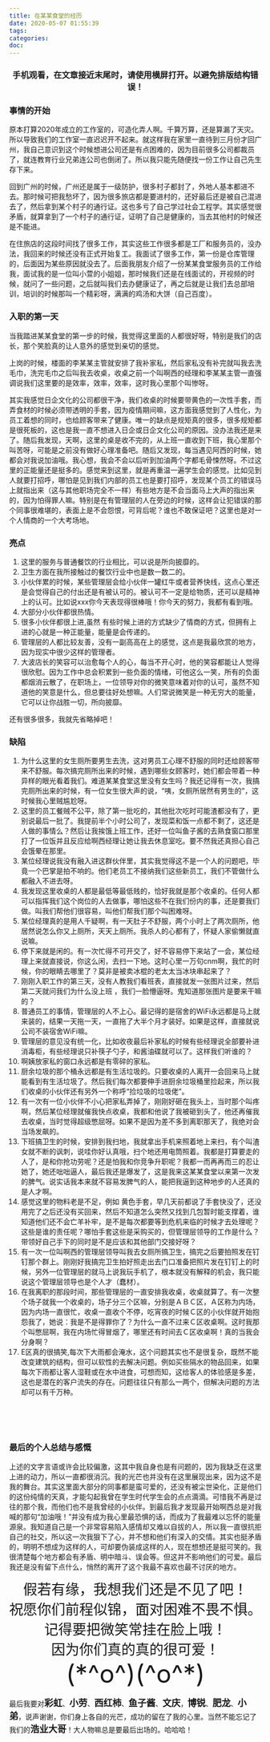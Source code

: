 ```yaml
---
title: 在某某食堂的经历
date: 2020-05-07 01:55:39
tags:
categories:
doc:
---
```


### <center>手机观看，在文章接近末尾时，请使用横屏打开。以避免排版结构错误！</center>

### 事情的开始

原本打算2020年成立的工作室的，可造化弄人啊。千算万算，还是算漏了天灾。所以导致我们的工作室一直迟迟开不起来。就这样我在家里一直待到三月份才回广州，我自己意识到这个时候想进公司还是有点困难的，因为目前很多公司都裁员了，就连教育行业兄弟连公司也倒闭了。所以我只能先随便找一份工作让自己先生存下来。

回到广州的时候，广州还是属于一级防护，很多村子都封了，外地人基本都进不去。那时候可把我愁坏了，因为很多旅店都是要进村的，还好最后还是被自己混进去了，然后拿到某个村子的通行证。这也多亏了自己学过社会工程学。其实感觉很矛盾，就算拿到了一个村子的通行证，证明了自己是健康的，当去其他村的时候还是不能进。

在住旅店的这段时间找了很多工作，其实这些工作很多都是工厂和服务员的，没办法，我回来的时候还没有正式开始复工。我面试了很多工作，第一份是仓库管理的，后面因为某些原因就没去了。后面我朋友介绍了一份某某食堂服务员的工作给我，面试我的是一位叫小萱的小姐姐，那时候我们还是在线面试的，开视频的时候，就问了一些问题，之后就叫我们去办健康证了，再之后就是让我们去总部培训，培训的时候那叫一个精彩呀，满满的鸡汤和大饼（自己百度）。

### 入职的第一天

当我踏进某某食堂的第一步的时候，我觉得这里面的人都很好呀，特别是我们的店长，那个笑脸真的让人意外的感觉到亲切的感觉。

上岗的时候，楼面的李某某主管就安排了我补家私，然后家私没有补完就叫我去洗毛巾，洗完毛巾之后叫我去收桌，收桌之前一个叫啊西的经理和李某某主管一直强调说我们这里要的是效率，效率，效率，这时我心里那个叫惨呀。

其实我感觉日企文化的公司都很干净，我们收桌的时候要带黄色的一次性手套，而弄食材的时候必须带透明的手套，因为疫情期间嘛，这方面我感觉到了人性化，为员工着想的同时，也给顾客带来了健康。唯一的缺点是规矩真的很多，很多规矩都是很死板的，这也是我一直不想进入日企或日企文化公司的原因。没办法我还是来了。随后我发现，天啊，这里的桌是收不完的，从上班一直收到下班，我心里那个叫苦呀，可能是之前没有做好心理准备吧。随后又发现，每当遇见阿西的时候，她都会对我说加油哦。我心想，我会不会以后听到加油两个字都毛骨悚然呀。不过这里的正能量还是挺多的。感觉来到这里，就是再重温一遍学生会的感觉。比如见到人就要打招呼，哪怕是见到我们内部的员工也是要打招呼，发现某个员工的错误马上就指出来（这与其他职场完全不一样）有些地方是不会当面马上大声的指出来的，因为怕得罪人嘛。特别是在有管理层的人在旁边的时候，这样会让犯错误的那个同事很难堪的，表面上是不会怨恨，可背后呢？谁也不敢保证吧？这里也是对一个人情商的一个大考场地。

### 亮点

1. 这里的服务与普通餐饮的行业相比，可以说是所向披靡的。
2. 卫生方面在我所接触过的餐饮行业中也是数一数二的。
3. 小伙伴累的时候，某些管理层会给小伙伴一罐红牛或者营养快线，这点心里还是会觉得自己的付出还是有被认可的。被认可不一定是给物质，还可以是精神上的认可。比如说xxx你今天表现得很棒哦！你今天的努力，我都有看到哦。
4. 大部分小伙伴都很热情。
5. 很多小伙伴都很上进,虽然 有些时候上进的方式缺少了情商的方式，但拥有上进的心就是一种正能量，能量是会传递的。
6. 管理层的人都比较友善，没有一副高高在上的感觉，这点是我最欣赏的地方，因为现实中很少这样的管理者。
7. 大波店长的笑容可以治愈每个人的心，每当不开心时，他的笑容都能让人觉得很欣慰。因为工作中总会积累到一些负面的情绪，可他这么一笑，所有的负面都烟消云散了，在职场上，一位领导对你的微笑意味着对你的认可，虽然不知道他的笑意是什么，但总要往好处想嘛。人们常说微笑是一种无穷大的能量，它可以让你战胜一切，所向披靡。

还有很多很多，我就先省略掉吧！

###  缺陷

1. 为什么这里的女生厕所要男生去洗，这对男员工心理不舒服的同时还给顾客带来不舒服。每次搞完厕所出来的时候，遇到哪些女顾客时，她们都会带着一种异样的眼光看着我们。难道某某食堂这里没有女生吗？我还记得有一次，我搞完厕所出来的时候，有一位女生很大声的说，“咦，女厕所居然有男生的”，这时候我心里贼尴尬呀。
2. 这里的员工餐贼不公平，除了第一批吃的，其他批次吃时可能渣都没有了，更别说最后一批了。我提前半个小时公司了，发现菜和饭一点都不剩了，这还是人做的事情么？然后让我挨饿上班工作，还好一位叫鱼子酱的去熟食窗口那里打了一位饭并且反应给啊西经理让她让我去休息室吃。要不然我还真担心自己会饿晕在那里。
3. 某位经理说我没有融入进这群伙伴里，其实我觉得这不是一个人的问题吧，毕竟一个巴掌是拍不响的。他们老员工不接纳我们这些新员工，我们不管做什么都融入不进去呀。
4. 我发现这里收桌的人都是最低等最低贱的，恰好我就是那个收桌的。任何人都可以指挥我们这个岗位的人去做事，哪怕这些不在我们份内的事，还是要我们做。叫我们帮他们很容易，叫他们帮我们那个叫困难呀。
5. 某位经理真的是用人千疑啊，有一天肚子不舒服，两个小时上了两次厕所，他居然说怎么你又上厕所，天天上厕所。我杀人的心都有了，怀疑人家偷懒就直说嘛。
6. 停下来就是闲的。有一次忙得不可开交了，好不容易停下来站了一会，某位经理上来就直接说，你这么闲，去扫一下地。这时心里一万句cnm啊，我忙的时候，你的眼睛去哪里了？莫非是被卖冰棍的老太太当冰块串起来了？
7. 刚刚入职工作的第三天，没有人教我们看班表，直接就发一张图片过来，然后第二天就问我们为什么没上班 ，我们一脸懵逼呀。鬼知道那张图片是要来干嘛的？
8. 普通员工的事情，管理层的人不上心。最记得的是宿舍的WiFi永远都是马上就来装的，结果一天拖一天，一直拖了大半个月才装好。如果是这样，直接就说公司不装宿舍WiFi嘛。
9. 管理层的意见没有统一化，比如收夜最后补家私的时候有些经理说全部要补进消毒柜，有些经理说只补筷子勺子，和酱油碟就可以了。这样我们听谁的？
10. 啊姨放家私的窗口永远都是有零碎的家私。
11. 厨余垃圾的那个桶永远都是有生活垃圾的。只要收桌的人离开一会回来马上就能看到有生活垃圾了。然后我们每次都要伸手进厨余垃圾桶里捡起来，所以我们收桌的小伙伴还有另外一个称呼“捡垃圾的垃圾佬”。
12. 有一次有一位小伙伴不小心把家私弄掉了，刚刚好砸在我头上，当时那个叫疼啊，然后某位经理就催我快点收桌，我都和他说了我被砸到头了，他还再催我去收桌，当时觉得超级憋屈呀。如果不是因为差不多到离职那天了，我绝对会当场发飙的。
13. 下班搞卫生的时候，安排到我扫地，我就拿出手机来照着地上来扫，有个叫渣女就不断的讽刺，说哇你好认真哦，扫个地还用电筒照着。我都是打算要走的人了，是和你抢功劳呢？还是怕我和你竞争升职呢？我都一而再再而三的忍让她了，她还咄咄逼人，最后我还是爆发了，这是我来这某某食堂以来第一次发的脾气。说实话我本来就不容易发脾气的人，能把我逼到这种地步的人还真的是人才啊。
14. 感觉这里的物料老是不足，例如 黄色手套，早几天前都说了手套快没了，还没用完了之后还没有买回来，然后不知道怎么突然又找到几包暂时能支撑着，谁知道他们还不会亡羊补牢，是不是每次都要等到危机来临的时候才去处理呢？这些是谁的责任呢？哪怕手套这些是采购买的，但管理层领导的工作是什么？带领好自己手下的同时是不是应该和其他部门交接好呀？
15. 有一次一位叫啊西的管理层领导叫我去女厕所搞卫生，搞完之后要拍照发在钉钉那个群上。刚刚好我搞完卫生拍好照走出去门口准备把照片发在钉钉上的时候，另外一位管理层的就马上说我玩手机了，根本就没有解释的机会，我只能说这个管理层领导也是个人才（蠢材）。
16. 在我离职的那段时间，那些管理层的一直安排我收桌，收桌就算了。有一次整个场子就我一个收桌的，场子分三个区嘛，分别是ＡＢＣ区，Ａ区称为内场，因为内场一直很忙，收桌一直收个不停，吃宵夜的时候Ｃ区的小伙伴就开始抱怨我了，她说：我是不是得罪你了？为什么一直不过来Ｃ区收桌啊。这时我那个叫憋屈啊，我在内场忙得冒烟了，哪里还有时间去Ｃ区收桌啊！真的当我会分身啊？
17. E区真的很搞笑,每次下大雨都会淹水，这个问题其实也不是很复杂，既然不能改变建筑的结构，但可以软性的去解决问题。例如买些隔水的物品回来，如果每次下雨都让客人湿鞋或在水中进食，可想而知，这给客人的体验感是多差，这也是潜在的客户流失的存在。问题往往只有那么一两个，但解决问题的方法却可以有千万种。

<br/>

<br/>

<br/>

### 最后的个人总结与感慨

上述的文字言语或许会比较偏激，这其中我自身也是有问题的，因为我缺乏在这里上进的动力，所以一直都很消沉。我的光芒也并没有在这里展现出来，因为这不是我的舞台。其实这里面大部分的同事都是蛮可爱的，还没有被尘世染化，正是他们的这份纯情的天真，才能勾起我曾在学生时代学生会的点点滴滴。可惜我不再是过往的那个我，而他们也不是我曾经的小伙伴。到最后我才发现最开始啊西总是对我喊的那句“加油哦！”并没有成为我心里最恐惧的话，而成为了我最难以忘怀的能量源泉。我知道自己是一个非常容易陷入感情却又难以自拔的人，所以我一直很抗拒自己的社交，所以这一次我狠下了心，并不想和他们有深入的交情。其实也挺矛盾的，明明不想成为这样的人，可却要伪装成这样的人，现在想想还是挺可笑的。我很清楚每个地方都会有矛盾、明中暗斗、误会等。但这并不影响他们的可爱。最后我还是没有留下点什么，悄然的离开了这个我最不喜欢也最不讨厌的地方。

<center style="font-size:28px;">假若有缘，我想我们还是不见了吧！</center>
<center style="font-size:28px;">祝愿你们前程似锦，面对困难不畏不惧。</center>
<center style="font-size:28px;">记得要把微笑常挂在脸上哦！</center>
<center style="font-size:28px;">因为你们真的真的很可爱！</center>
<center style="font-size:50px;">(*^o^)(^o^*)</center>

最后我要对<span style="font-size:18px;font-weight:bold;">彩虹</span>、<span style="font-size:18px;font-weight:bold;">小劳</span>、<span style="font-size:18px;font-weight:bold;">西红柿</span>、<span style="font-size:18px;font-weight:bold;">鱼子酱</span>、<span style="font-size:18px;font-weight:bold;">文庆</span>，<span style="font-size:18px;font-weight:bold;">博锐</span>、<span style="font-size:18px;font-weight:bold;">肥龙</span>、<span style="font-size:18px;font-weight:bold;">小弟</span>，说声谢谢，你们身上各自的光芒，成功的留在了我的心里。当然不能忘记了我们的<span style="font-size:18px;font-weight:bold;">浩业大哥</span>！大人物嘛总是要最后出场的。哈哈哈！